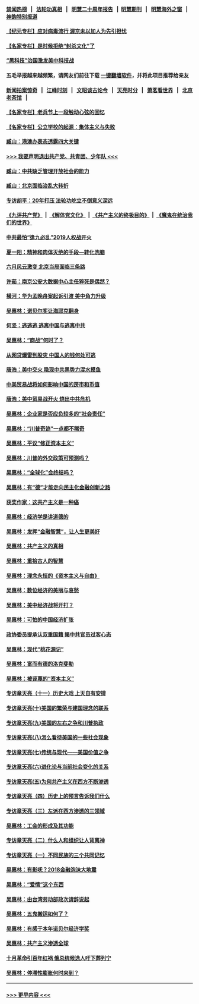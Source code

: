#### [禁闻热榜](热点新闻.md?=0)  &nbsp;&nbsp;|&nbsp;&nbsp; [法轮功真相](https://github.com/gfw-breaker/truth/blob/master/README.md?=0) &nbsp;&nbsp;|&nbsp;&nbsp; [明慧二十周年报告](https://github.com/gfw-breaker/mh-reports/blob/master/README.md?=0) &nbsp;&nbsp;|&nbsp;&nbsp;[明慧期刊](https://github.com/gfw-breaker/mh-qikan) &nbsp;&nbsp;|&nbsp;&nbsp; [明慧海外之窗](https://github.com/gfw-breaker/mh-news/blob/master/README.md?=0) &nbsp;&nbsp;|&nbsp;&nbsp; [神韵特别报道](https://github.com/gfw-breaker/mh-news/blob/master/shenyun.md?=0)
#### [【纪元专栏】应对病毒流行 渥京未以加人为先引担忧](../pages/nsc423/n11875714.md?t=03090131) 
#### [【名家专栏】是时候拒绝“封杀文化”了](../pages/nsc423/n11814093.md?t=03090131) 
#### [“黑科技”治国激发美中科技战](../pages/nsc423/n11638056.md?t=03090131) 
#### 五毛举报越来越频繁，请网友们前往下载 [一键翻墙软件](https://github.com/gfw-breaker/ssr-accounts)，并将此项目推荐给亲友
#### [新闻拍案惊奇](https://github.com/gfw-breaker/banned-news/blob/master/pages/link4.md) &nbsp;&nbsp;|&nbsp;&nbsp; [江峰时刻](https://github.com/gfw-breaker/banned-news/blob/master/pages/link4.md) &nbsp;&nbsp;|&nbsp;&nbsp; [文昭谈古论今](https://github.com/gfw-breaker/banned-news/blob/master/pages/link4.md) &nbsp;&nbsp;|&nbsp;&nbsp; [天亮时分](https://github.com/gfw-breaker/banned-news/blob/master/pages/link4.md) &nbsp;&nbsp;|&nbsp;&nbsp; [萧茗看世界](https://github.com/gfw-breaker/banned-news/blob/master/pages/link4.md) &nbsp;&nbsp;|&nbsp;&nbsp; [北京老茶馆](https://github.com/gfw-breaker/banned-news/blob/master/pages/link4.md) &nbsp;&nbsp;|&nbsp;&nbsp; 
#### [【名家专栏】老兵节上一段触动心弦的回忆](../pages/nsc423/n11646016.md?t=03090131) 
#### [【名家专栏】公立学校的起源：集体主义与失败](../pages/nsc423/n11601833.md?t=03090131) 
#### [臧山：港澳办表态透露四大关键](../pages/nsc423/n11421628.md?t=03090131) 
#### [>>> 我要声明退出共产党、共青团、少年队 <<<](https://github.com/begood0513/goodnews/blob/master/quit/letter.md) 
#### [臧山：中共缺乏管理开放社会的能力](../pages/nsc423/n11407457.md?t=03090131) 
#### [臧山：北京面临治乱大转折](../pages/nsc423/n11406895.md?t=03090131) 
#### [专访胡平：20年打压 法轮功屹立不倒意义深远](../pages/nsc423/n11398800.md?t=03090131) 
#### [《九评共产党》](https://github.com/begood0513/9ping.md/blob/master/README.md) &nbsp;|&nbsp; [《解体党文化》](../../../../jtdwh.md/blob/master/README.md)  &nbsp;|&nbsp; [《共产主义的终极目的》](../../../../gczydzjmd.md/blob/master/README.md) &nbsp;|&nbsp; [《魔鬼在统治我们的世界》](../../../../mgztzwmdsj.md/blob/master/README.md) 
#### [中共最怕“逢九必乱”2019人权战开火](../pages/nsc423/n11385248.md?t=03090131) 
#### [夏一阳：精神和肉体灭绝的手段—转化洗脑](../pages/nsc423/n11368250.md?t=03090131) 
#### [六月风云激变 北京当局面临三条路](../pages/nsc423/n11313668.md?t=03090131) 
#### [许茹：南京公安大数据中心主任猝死是偶然？](../pages/nsc423/n11064744.md?t=03090131) 
#### [横河：华为孟晚舟案起诉引渡 美中角力升级](../pages/nsc423/n11027230.md?t=03090131) 
#### [吴惠林：诺贝尔奖让海耶克翻身](../pages/nsc423/n10890049.md?t=03090131) 
#### [何坚：逃逃逃 逃离中国与逃离中共](../pages/nsc423/n10592891.md?t=03090131) 
#### [吴惠林：“商战”何时了？](../pages/nsc423/n10573558.md?t=03090131) 
#### [从网贷爆雷到股灾 中国人的钱何处可逃](../pages/nsc423/n10572800.md?t=03090131) 
#### [唐浩：美中交火 隐现中共黑势力混水摸鱼](../pages/nsc423/n10544040.md?t=03090131) 
#### [中美贸易战将如何影响中国的房市和币值](../pages/nsc423/n10543697.md?t=03090131) 
#### [唐浩：美中贸易战开火 烧出中共危机](../pages/nsc423/n10540126.md?t=03090131) 
#### [吴惠林：企业家是否应负较多的“社会责任”](../pages/nsc423/n10535022.md?t=03090131) 
#### [吴惠林：“川普奇迹”一点都不稀奇](../pages/nsc423/n10512808.md?t=03090131) 
#### [吴惠林：平议“修正资本主义”](../pages/nsc423/n10495724.md?t=03090131) 
#### [吴惠林：川普的外交政策可预测吗？](../pages/nsc423/n10462387.md?t=03090131) 
#### [吴惠林：“全球化”会终结吗？](../pages/nsc423/n10452838.md?t=03090131) 
#### [吴惠林：有“德”才能走向民主化金融创新之路](../pages/nsc423/n10432292.md?t=03090131) 
#### [获奖作家：这共产主义是一种癌](../pages/nsc423/n10431541.md?t=03090131) 
#### [吴惠林：经济学是讲道德的](../pages/nsc423/n10398014.md?t=03090131) 
#### [吴惠林：发挥“金融智慧”，让人生更美好](../pages/nsc423/n10375019.md?t=03090131) 
#### [吴惠林：共产主义的真相](../pages/nsc423/n10351394.md?t=03090131) 
#### [吴惠林：重拾古人的智慧](../pages/nsc423/n10337691.md?t=03090131) 
#### [吴惠林：理念永恒的《资本主义与自由》](../pages/nsc423/n10316274.md?t=03090131) 
#### [吴惠林：数位经济的美丽与哀愁](../pages/nsc423/n10292946.md?t=03090131) 
#### [吴惠林：美中经济战将开打？](../pages/nsc423/n10258825.md?t=03090131) 
#### [吴惠林：可怕的中国经济扩张](../pages/nsc423/n10219147.md?t=03090131) 
#### [政协委员提承认双重国籍 揭中共官员过客心态](../pages/nsc423/n10208809.md?t=03090131) 
#### [吴惠林：现代“桃花源记”](../pages/nsc423/n10185234.md?t=03090131) 
#### [吴惠林：富而有德的洛克斐勒](../pages/nsc423/n10142264.md?t=03090131) 
#### [吴惠林：被诬蔑的“资本主义”](../pages/nsc423/n10124816.md?t=03090131) 
#### [专访章天亮（十一）历史大戏 上天自有安排](../pages/nsc423/n10094905.md?t=03090131) 
#### [专访章天亮(十)美国的繁荣与建国理念的联系](../pages/nsc423/n10094899.md?t=03090131) 
#### [专访章天亮(九)美国的左右之争和川普执政](../pages/nsc423/n10094889.md?t=03090131) 
#### [专访章天亮(八)怎么看待美国的一些社会现象](../pages/nsc423/n10094857.md?t=03090131) 
#### [专访章天亮(七)传统与现代——美国价值之争](../pages/nsc423/n10093140.md?t=03090131) 
#### [专访章天亮(六)进化论与当前社会变化的关系](../pages/nsc423/n10092036.md?t=03090131) 
#### [专访章天亮(五)为何共产主义在西方不断渗透](../pages/nsc423/n10083620.md?t=03090131) 
#### [专访章天亮（四）历史上的预言告诉我们什么](../pages/nsc423/n10083606.md?t=03090131) 
#### [专访章天亮（三）左派在西方渗透的三领域](../pages/nsc423/n10081115.md?t=03090131) 
#### [吴惠林：工会的形成及其功能](../pages/nsc423/n10080633.md?t=03090131) 
#### [专访章天亮（二）什么人和组织让人背离神](../pages/nsc423/n10076637.md?t=03090131) 
#### [专访章天亮（一）不同民族的三个共同记忆](../pages/nsc423/n10074188.md?t=03090131) 
#### [吴惠林：有影呒？2018金融泡沫大地震](../pages/nsc423/n10040534.md?t=03090131) 
#### [吴惠林：“爱情”这个东西](../pages/nsc423/n10019423.md?t=03090131) 
#### [吴惠林：由台湾劳动部政次请辞说起](../pages/nsc423/n9979679.md?t=03090131) 
#### [吴惠林：五鬼搬运如何了？](../pages/nsc423/n9925338.md?t=03090131) 
#### [吴惠林：有感于本年诺贝尔经济学奖](../pages/nsc423/n9871883.md?t=03090131) 
#### [吴惠林：共产主义渗透全球](../pages/nsc423/n9812748.md?t=03090131) 
#### [十月革命引百年红祸 俄总统候选人吁下葬列宁](../pages/nsc423/n9810182.md?t=03090131) 
#### [吴惠林：停滞性膨胀何时来到？](../pages/nsc423/n9764136.md?t=03090131) 

----
#### [ >>> 更早内容 <<< ](../indexes/nsc423-earlier.md)

